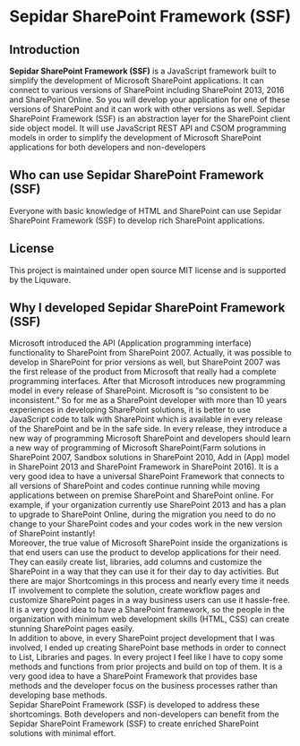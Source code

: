 # Sepidar SharePoint Framework (SSF)
## Introduction
<b>Sepidar SharePoint Framework (SSF)</b> is a JavaScript framework built to simplify the development of Microsoft SharePoint applications. It can connect to various versions of SharePoint including SharePoint 2013, 2016 and SharePoint Online. So you will develop your application for one of these versions of SharePoint and it can work with other versions as well. Sepidar SharePoint Framework (SSF) is an abstraction layer for the SharePoint client side object model. It will use JavaScript REST API and CSOM programming models in order to simplify the development of Microsoft SharePoint applications for both developers and non-developers

 
## Who can use Sepidar SharePoint Framework (SSF)
Everyone with basic knowledge of HTML and SharePoint can use Sepidar SharePoint Framework (SSF) to develop rich SharePoint applications.  

## License
This project is maintained under open source MIT license and is supported by the Liquware.

## Why I developed Sepidar SharePoint Framework (SSF)
Microsoft introduced the API (Application programming interface) functionality to SharePoint from SharePoint 2007. Actually, it was possible to develop in SharePoint for prior versions as well, but SharePoint 2007 was the first release of the product from Microsoft that really had a complete programming interfaces. After that Microsoft introduces new programming model in every release of SharePoint. Microsoft is “so consistent to be inconsistent.” So for me as a SharePoint developer with more than 10 years experiences in developing SharePoint solutions, it is better to use JavaScript code to talk with SharePoint which is available in every release of the SharePoint and be in the safe side.  In every release, they introduce a new way of programming Microsoft SharePoint and developers should learn a new way of programming of Microsoft SharePoint(Farm solutions in SharePoint 2007, Sandbox solutions in SharePoint 2010, Add in (App) model in SharePoint 2013 and SharePoint Framework in SharePoint 2016). It is a very good idea to have a universal SharePoint Framework that connects to all versions of SharePoint and codes continue running while moving applications between on premise SharePoint and SharePoint online. For example, if your organization currently use SharePoint 2013 and has a plan to upgrade to SharePoint Online, during the migration you need to do no change to your SharePoint codes and your codes work in the new version of SharePoint instantly!<br>
Moreover, the true value of Microsoft SharePoint inside the organizations is that end users can use the product to develop applications for their need. They can easily create list, libraries, add columns and customize the SharePoint in a way that they can use it for their day to day activities. But there are major Shortcomings in this process and nearly every time it needs IT involvement to complete the solution, create workflow pages and customize SharePoint pages in a way business users can use it hassle-free. It is a very good idea to have a SharePoint framework, so the people in the organization with minimum web development skills (HTML, CSS) can create stunning SharePoint pages easily.<br>
In addition to above, in every SharePoint project development that I was involved, I ended up creating SharePoint base methods in order to connect to List, Libraries and pages. In every project I feel like I have to copy some methods and functions from prior projects and build on top of them. It is a very good idea to have a SharePoint Framework that provides base methods and the developer focus on the business processes rather than developing base methods.<br>
Sepidar SharePoint Framework (SSF) is developed to address these shortcomings. Both developers and non-developers can benefit from the Sepidar SharePoint Framework (SSF) to create enriched SharePoint solutions with minimal effort.

